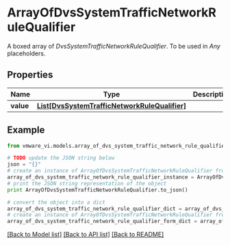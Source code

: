 # ArrayOfDvsSystemTrafficNetworkRuleQualifier

A boxed array of *DvsSystemTrafficNetworkRuleQualifier*. To be used in *Any* placeholders. 

## Properties
Name | Type | Description | Notes
------------ | ------------- | ------------- | -------------
**value** | [**List[DvsSystemTrafficNetworkRuleQualifier]**](DvsSystemTrafficNetworkRuleQualifier.md) |  | 

## Example

```python
from vmware_vi.models.array_of_dvs_system_traffic_network_rule_qualifier import ArrayOfDvsSystemTrafficNetworkRuleQualifier

# TODO update the JSON string below
json = "{}"
# create an instance of ArrayOfDvsSystemTrafficNetworkRuleQualifier from a JSON string
array_of_dvs_system_traffic_network_rule_qualifier_instance = ArrayOfDvsSystemTrafficNetworkRuleQualifier.from_json(json)
# print the JSON string representation of the object
print ArrayOfDvsSystemTrafficNetworkRuleQualifier.to_json()

# convert the object into a dict
array_of_dvs_system_traffic_network_rule_qualifier_dict = array_of_dvs_system_traffic_network_rule_qualifier_instance.to_dict()
# create an instance of ArrayOfDvsSystemTrafficNetworkRuleQualifier from a dict
array_of_dvs_system_traffic_network_rule_qualifier_form_dict = array_of_dvs_system_traffic_network_rule_qualifier.from_dict(array_of_dvs_system_traffic_network_rule_qualifier_dict)
```
[[Back to Model list]](../README.md#documentation-for-models) [[Back to API list]](../README.md#documentation-for-api-endpoints) [[Back to README]](../README.md)


